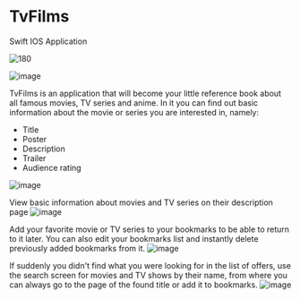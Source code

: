 # TvFilms
Swift IOS Application

![180](https://user-images.githubusercontent.com/81229461/159753529-db989e21-9307-4228-8da7-3c7501a5267b.png)

![image](https://user-images.githubusercontent.com/81229461/162625458-5b0ab6cb-2843-4978-b925-a3129443080a.jpeg)

TvFilms is an application that will become your little reference book about all famous movies, TV series and anime. In it you can find out basic information about the movie or series you are interested in, namely: 
  * Title
  * Poster
  * Description
  * Trailer
  * Audience rating

![image](https://user-images.githubusercontent.com/81229461/177049904-d852e2bc-ec16-4278-a824-98057c487f4e.png)

View basic information about movies and TV series on their description page
![image](https://user-images.githubusercontent.com/81229461/177050031-73277350-e376-4cec-a0b7-36d35b991caa.png)

Add your favorite movie or TV series to your bookmarks to be able to return to it later. You can also edit your bookmarks list and instantly delete previously added bookmarks from it.
![image](https://user-images.githubusercontent.com/81229461/177050149-399460c0-388c-4d2b-9623-a97d0200cc40.png)

If suddenly you didn't find what you were looking for in the list of offers, use the search screen for movies and TV shows by their name, from where you can always go to the page of the found title or add it to bookmarks.
![image](https://user-images.githubusercontent.com/81229461/177050422-8dff84cf-c574-4ba9-b27e-521307c12929.png)
